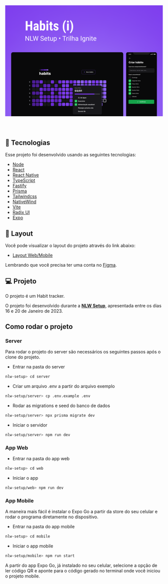 <h1 align="center">
    <img alt="Habit tracker" src=".github/cover.png" />
</h1>

<br>

## 🧪 Tecnologias

Esse projeto foi desenvolvido usando as seguintes tecnologias:

- [Node](https://nodejs.org/en/)
- [React](https://reactjs.org)
- [React Native](https://reactnative.dev/)
- [TypeScript](https://www.typescriptlang.org/)
- [Fastify](https://www.fastify.io/)
- [Prisma](https://www.prisma.io/)
- [Tailwindcss](https://tailwindcss.com/)
- [NativeWind](https://www.nativewind.dev/)
- [Vite](https://vitejs.dev/)
- [Radix UI](https://www.radix-ui.com/)
- [Expo](https://expo.dev/)

## 🔖 Layout

Você pode visualizar o layout do projeto através do link abaixo:

- [Layout Web/Mobile](https://www.figma.com/community/file/1195326661124171197)

Lembrando que você precisa ter uma conta no [Figma](http://figma.com/).

## 💻 Projeto

O projeto é um Habit tracker.

O projeto foi desenvolvido durante a **[NLW Setup](https://app.rocketseat.com.br/event/nlw-setup)**, apresentada entre os dias 16 e 20 de Janeiro de 2023.

## Como rodar o projeto

### **Server**

Para rodar o projeto do server são necessários os seguintes passos após o clone do projeto.

- Entrar na pasta do server

```bash
nlw-setup> cd server
```

- Criar um arquivo .env a partir do arquivo exemplo

```bash
nlw-setup/server> cp .env.example .env
```

- Rodar as migrations e seed do banco de dados

```bash
nlw-setup/server> npx prisma migrate dev
```

- Iniciar o servidor

```bash
nlw-setup/server> npm run dev
```

### **App Web**

- Entrar na pasta do app web

```bash
nlw-setup> cd web
```

- Iniciar o app

```bash
nlw-setup/web> npm run dev
```

### **App Mobile**

A maneira mais fácil é instalar o Expo Go a partir da store do seu celular e rodar o programa diretamente no dispositivo.

- Entrar na pasta do app mobile

```bash
nlw-setup> cd mobile
```

- Iniciar o app mobile

```bash
nlw-setup/mobile> npm run start
```

A partir do app Expo Go, já instalado no seu celular, selecione a opção de ler código QR e aponte para o código gerado no terminal onde você iniciou o projeto mobile.
